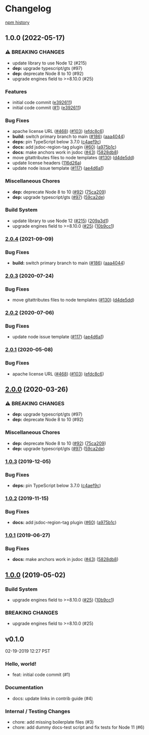 # Changelog

[npm history][1]

[1]: https://www.npmjs.com/package/nodejs-precise-date?activeTab=versions

## 1.0.0 (2022-05-17)


### ⚠ BREAKING CHANGES

* update library to use Node 12 (#215)
* **dep:** upgrade typescript/gts (#97)
* **dep:** deprecate Node 8 to 10 (#92)
* upgrade engines field to >=8.10.0 (#25)

### Features

* initial code commit ([e392611](https://github.com/googleapis/nodejs-precise-date/commit/e392611e2ba69e7352461958af279023622c05b8))
* initial code commit ([#1](https://github.com/googleapis/nodejs-precise-date/issues/1)) ([e392611](https://github.com/googleapis/nodejs-precise-date/commit/e392611e2ba69e7352461958af279023622c05b8))


### Bug Fixes

* apache license URL ([#468](https://github.com/googleapis/nodejs-precise-date/issues/468)) ([#103](https://github.com/googleapis/nodejs-precise-date/issues/103)) ([efdc8c6](https://github.com/googleapis/nodejs-precise-date/commit/efdc8c6a1e5f8b35da4c5e6ff03fa1f2be6c790f))
* **build:** switch primary branch to main ([#186](https://github.com/googleapis/nodejs-precise-date/issues/186)) ([aaa4044](https://github.com/googleapis/nodejs-precise-date/commit/aaa4044fdf81aaeee8b62e00f71abd9b9d1a0827))
* **deps:** pin TypeScript below 3.7.0 ([c4aef9c](https://github.com/googleapis/nodejs-precise-date/commit/c4aef9c42cfab91c4701891d12a7b7118e3ba76c))
* **docs:** add jsdoc-region-tag plugin ([#60](https://github.com/googleapis/nodejs-precise-date/issues/60)) ([a975b1c](https://github.com/googleapis/nodejs-precise-date/commit/a975b1c39b9ad283b48eb8e2cb13d9eb1cb053ba))
* **docs:** make anchors work in jsdoc ([#43](https://github.com/googleapis/nodejs-precise-date/issues/43)) ([5828db8](https://github.com/googleapis/nodejs-precise-date/commit/5828db85e1d85147b10a06dec5b8c789e8c79fbd))
* move gitattributes files to node templates ([#130](https://github.com/googleapis/nodejs-precise-date/issues/130)) ([d4de5dd](https://github.com/googleapis/nodejs-precise-date/commit/d4de5dd73a4aec17c4c8c1e8a95335e1d3e656e5))
* update license headers ([116d26a](https://github.com/googleapis/nodejs-precise-date/commit/116d26ab195af673cdae49c8f6321ca54b5c99f2))
* update node issue template ([#117](https://github.com/googleapis/nodejs-precise-date/issues/117)) ([ae4d6a1](https://github.com/googleapis/nodejs-precise-date/commit/ae4d6a1d07e5327d25eda58e709f3d547ffca607))


### Miscellaneous Chores

* **dep:** deprecate Node 8 to 10 ([#92](https://github.com/googleapis/nodejs-precise-date/issues/92)) ([75ca209](https://github.com/googleapis/nodejs-precise-date/commit/75ca209b49abcba8efcbc401b270ac1346874647))
* **dep:** upgrade typescript/gts ([#97](https://github.com/googleapis/nodejs-precise-date/issues/97)) ([59ca2de](https://github.com/googleapis/nodejs-precise-date/commit/59ca2de8f6da249808dddebdba3961e59140d06d))


### Build System

* update library to use Node 12 ([#215](https://github.com/googleapis/nodejs-precise-date/issues/215)) ([209a3d1](https://github.com/googleapis/nodejs-precise-date/commit/209a3d1a8a0bf4841c695c6fffe5ef663857161f))
* upgrade engines field to >=8.10.0 ([#25](https://github.com/googleapis/nodejs-precise-date/issues/25)) ([10b9cc1](https://github.com/googleapis/nodejs-precise-date/commit/10b9cc18d46eb8406d78270fe5f30bc2f57096ab))

### [2.0.4](https://www.github.com/googleapis/nodejs-precise-date/compare/v2.0.3...v2.0.4) (2021-09-09)


### Bug Fixes

* **build:** switch primary branch to main ([#186](https://www.github.com/googleapis/nodejs-precise-date/issues/186)) ([aaa4044](https://www.github.com/googleapis/nodejs-precise-date/commit/aaa4044fdf81aaeee8b62e00f71abd9b9d1a0827))

### [2.0.3](https://www.github.com/googleapis/nodejs-precise-date/compare/v2.0.2...v2.0.3) (2020-07-24)


### Bug Fixes

* move gitattributes files to node templates ([#130](https://www.github.com/googleapis/nodejs-precise-date/issues/130)) ([d4de5dd](https://www.github.com/googleapis/nodejs-precise-date/commit/d4de5dd73a4aec17c4c8c1e8a95335e1d3e656e5))

### [2.0.2](https://www.github.com/googleapis/nodejs-precise-date/compare/v2.0.1...v2.0.2) (2020-07-06)


### Bug Fixes

* update node issue template ([#117](https://www.github.com/googleapis/nodejs-precise-date/issues/117)) ([ae4d6a1](https://www.github.com/googleapis/nodejs-precise-date/commit/ae4d6a1d07e5327d25eda58e709f3d547ffca607))

### [2.0.1](https://www.github.com/googleapis/nodejs-precise-date/compare/v2.0.0...v2.0.1) (2020-05-08)


### Bug Fixes

* apache license URL ([#468](https://www.github.com/googleapis/nodejs-precise-date/issues/468)) ([#103](https://www.github.com/googleapis/nodejs-precise-date/issues/103)) ([efdc8c6](https://www.github.com/googleapis/nodejs-precise-date/commit/efdc8c6a1e5f8b35da4c5e6ff03fa1f2be6c790f))

## [2.0.0](https://www.github.com/googleapis/nodejs-precise-date/compare/v1.0.3...v2.0.0) (2020-03-26)


### ⚠ BREAKING CHANGES

* **dep:** upgrade typescript/gts (#97)
* **dep:** deprecate Node 8 to 10 (#92)

### Miscellaneous Chores

* **dep:** deprecate Node 8 to 10 ([#92](https://www.github.com/googleapis/nodejs-precise-date/issues/92)) ([75ca209](https://www.github.com/googleapis/nodejs-precise-date/commit/75ca209b49abcba8efcbc401b270ac1346874647))
* **dep:** upgrade typescript/gts ([#97](https://www.github.com/googleapis/nodejs-precise-date/issues/97)) ([59ca2de](https://www.github.com/googleapis/nodejs-precise-date/commit/59ca2de8f6da249808dddebdba3961e59140d06d))

### [1.0.3](https://www.github.com/googleapis/nodejs-precise-date/compare/v1.0.2...v1.0.3) (2019-12-05)


### Bug Fixes

* **deps:** pin TypeScript below 3.7.0 ([c4aef9c](https://www.github.com/googleapis/nodejs-precise-date/commit/c4aef9c42cfab91c4701891d12a7b7118e3ba76c))

### [1.0.2](https://www.github.com/googleapis/nodejs-precise-date/compare/v1.0.1...v1.0.2) (2019-11-15)


### Bug Fixes

* **docs:** add jsdoc-region-tag plugin ([#60](https://www.github.com/googleapis/nodejs-precise-date/issues/60)) ([a975b1c](https://www.github.com/googleapis/nodejs-precise-date/commit/a975b1c39b9ad283b48eb8e2cb13d9eb1cb053ba))

### [1.0.1](https://www.github.com/googleapis/nodejs-precise-date/compare/v1.0.0...v1.0.1) (2019-06-27)


### Bug Fixes

* **docs:** make anchors work in jsdoc ([#43](https://www.github.com/googleapis/nodejs-precise-date/issues/43)) ([5828db8](https://www.github.com/googleapis/nodejs-precise-date/commit/5828db8))

## [1.0.0](https://www.github.com/googleapis/nodejs-precise-date/compare/v0.1.0...v1.0.0) (2019-05-02)


### Build System

* upgrade engines field to >=8.10.0 ([#25](https://www.github.com/googleapis/nodejs-precise-date/issues/25)) ([10b9cc1](https://www.github.com/googleapis/nodejs-precise-date/commit/10b9cc1))


### BREAKING CHANGES

* upgrade engines field to >=8.10.0 (#25)

## v0.1.0

02-19-2019 12:27 PST

### Hello, world!
- feat: initial code commit (#1)

### Documentation
- docs: update links in contrib guide (#4)

### Internal / Testing Changes
- chore: add missing boilerplate files (#3)
- chore: add dummy docs-test script and fix tests for Node 11 (#6)
